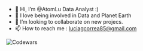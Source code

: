 - 👋 Hi, I’m @AtomLu Data Analyst :)
- 🌱 I love being involved in Data and Planet Earth 
- 💞️ I’m looking to collaborate on new projecs.
- 📫 How to reach me : luciagcorrea85@gmail.com 

<!---
AtomLu/AtomLu is a ✨ special ✨ repository because its `README.md` (this file) appears on your GitHub profile.
You can click the Preview link to take a look at your changes.
--->

![Codewars](https://github.r2v.ch/codewars?user=AtomLu&stroke=%23BB432C)

